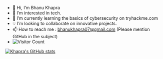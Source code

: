 - 👋 Hi, I’m Bhanu Khapra
- 👀 I’m interested in tech.
- 🌱 I’m currently learning the basics of cybersecurity on tryhackme.com
- 💡 I’m looking to collaborate on innovative projects.
- 📫 How to reach me : bhanukhapra07@gmail.com (Please mention GitHub in the subject)
- ![Visitor Count](https://profile-counter.glitch.me/{Khapra}/count.svg)  

[![Khapra's GitHub stats](https://github-readme-stats.vercel.app/api?username=Khapra)](https://github.com/anuraghazra/github-readme-stats)


<!---
khapra/khapra is a ✨ special ✨ repository because its `README.md` (this file) appears on your GitHub profile.
You can click the Preview link to take a look at your changes.
--->
